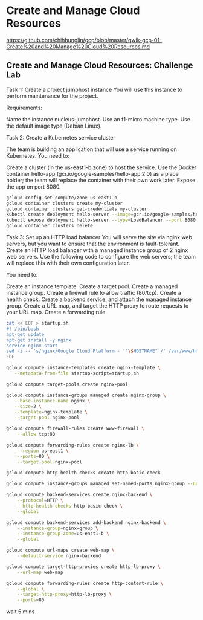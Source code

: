 # Create and Manage Cloud Resources

https://github.com/chihhunglin/gcp/blob/master/qwik-gcp-01-Create%20and%20Manage%20Cloud%20Resources.md

## Create and Manage Cloud Resources: Challenge Lab

Task 1: Create a project jumphost instance
You will use this instance to perform maintenance for the project.

Requirements:

Name the instance nucleus-jumphost.
Use an f1-micro machine type.
Use the default image type (Debian Linux).

Task 2: Create a Kubernetes service cluster

The team is building an application that will use a service running on Kubernetes. You need to:

Create a cluster (in the us-east1-b zone) to host the service.
Use the Docker container hello-app (gcr.io/google-samples/hello-app:2.0) as a place holder; the team will replace the container with their own work later.
Expose the app on port 8080.


```bash
gcloud config set compute/zone us-east1-b
gcloud container clusters create my-cluster
gcloud container clusters get-credentials my-cluster
kubectl create deployment hello-server --image=gcr.io/google-samples/hello-app:2.0
kubectl expose deployment hello-server --type=LoadBalancer --port 8080
gcloud container clusters delete
```

Task 3: Set up an HTTP load balancer
You will serve the site via nginx web servers, but you want to ensure that the environment is fault-tolerant. Create an HTTP load balancer with a managed instance group of 2 nginx web servers. Use the following code to configure the web servers; the team will replace this with their own configuration later.

You need to:

Create an instance template.
Create a target pool.
Create a managed instance group.
Create a firewall rule to allow traffic (80/tcp).
Create a health check.
Create a backend service, and attach the managed instance group.
Create a URL map, and target the HTTP proxy to route requests to your URL map.
Create a forwarding rule.

```bash
cat << EOF > startup.sh
#! /bin/bash
apt-get update
apt-get install -y nginx
service nginx start
sed -i -- 's/nginx/Google Cloud Platform - '"\$HOSTNAME"'/' /var/www/html/index.nginx-debian.html
EOF

gcloud compute instance-templates create nginx-template \
   --metadata-from-file startup-script=startup.sh

gcloud compute target-pools create nginx-pool

gcloud compute instance-groups managed create nginx-group \
   --base-instance-name nginx \
   --size=2 \
   --template=nginx-template \
   --target-pool nginx-pool

gcloud compute firewall-rules create www-firewall \
    --allow tcp:80

gcloud compute forwarding-rules create nginx-lb \
    --region us-east1 \
    --ports=80 \
    --target-pool nginx-pool

gcloud compute http-health-checks create http-basic-check

gcloud compute instance-groups managed set-named-ports nginx-group --named-ports http:80

gcloud compute backend-services create nginx-backend \
    --protocol=HTTP \
    --http-health-checks http-basic-check \
    --global

gcloud compute backend-services add-backend nginx-backend \
    --instance-group=nginx-group \
    --instance-group-zone=us-east1-b \
    --global

gcloud compute url-maps create web-map \
    --default-service nginx-backend

gcloud compute target-http-proxies create http-lb-proxy \
    --url-map web-map

gcloud compute forwarding-rules create http-content-rule \
    --global \
    --target-http-proxy=http-lb-proxy \
    --ports=80        
```

wait 5 mins